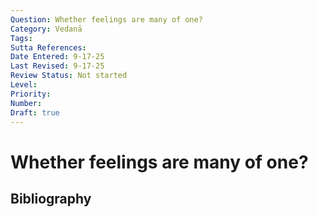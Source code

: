 ```yaml
---
Question: Whether feelings are many of one?
Category: Vedanā
Tags: 
Sutta References: 
Date Entered: 9-17-25
Last Revised: 9-17-25
Review Status: Not started
Level: 
Priority: 
Number: 
Draft: true
---
```


# Whether feelings are many of one?

## Bibliography

<!-- 

Notes:



-->